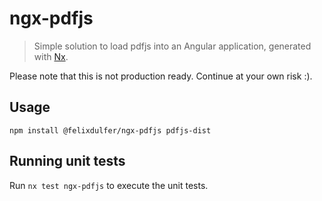# ngx-pdfjs

> Simple solution to load pdfjs into an Angular application, generated with
> [Nx](https://nx.dev).

Please note that this is not production ready. Continue at your own risk :).

## Usage

```console
npm install @felixdulfer/ngx-pdfjs pdfjs-dist
```

## Running unit tests

Run `nx test ngx-pdfjs` to execute the unit tests.
